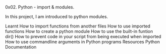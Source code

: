0x02. Python - import & modules.

In this project, I am introduced to python modules.

Learnt
How to import functions from another files
How to use imported functions
How to create a python module
How to use the built-in funtion dir()
How to prevent code in your script from being executed when imported
How to use commandline arguments in Python programs
Resources
Python Documentation 
